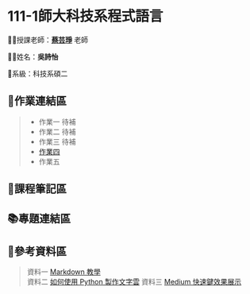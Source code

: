# 111-1師大科技系程式語言

👩‍🏫授課老師：[**蔡芸琤**](https://github.com/pecu) 老師

🙋‍♀️姓名：**吳詩怡**

📂系級：科技系碩二

## 📃作業連結區


>* 作業一 待補
>* 作業二 待補
>* 作業三 待補
>* [作業四](https://github.com/61071009H/PL/blob/main/%E4%BD%9C%E6%A5%AD%E8%B3%87%E6%96%99%E5%A4%BE/HW_04.ipynb)
>* 作業五




## 📙課程筆記區


## 📚專題連結區


## 🧮參考資料區


> 資料一 [Markdown 教學](https://gist.github.com/christech1117/6dc5221c177104990767d6490ad8c7ba)  
> 資料二 [如何使用 Python 製作文字雲](https://tech.havocfuture.tw/blog/python-wordcloud-jieba#%E5%AD%97%E5%9E%8B%E6%AA%94)
> 資料三 [Medium 快速鍵效果展示](https://medium.com/@luyo/medium-快速鍵效果展示及使用心得-b6e4c0203816)